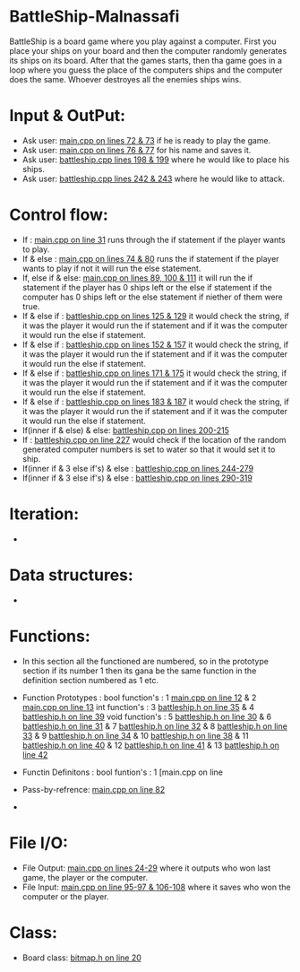# BattleShip-Malnassafi
BattleShip is a board game where you play against a computer. First you place your ships on your board and then the computer randomly generates its ships on its board. After that the games starts, then tha game goes in a loop where you guess the place of the computers ships and the computer does the same. Whoever destroyes all the enemies ships wins. 
# Input & OutPut:
* Ask user: [main.cpp on lines 72 & 73](/main.cpp#L72) if he is ready to play the game.
* Ask user: [main.cpp on lines 76 & 77](/main.cpp#L76) for his name and saves it.
* Ask user: [battleship.cpp lines 198 & 199](/battleship.cpp#L198) where he would like to place his ships.
* Ask user: [battleship.cpp lines 242 & 243](/battleship.cpp#L242) where he would like to attack.
# Control flow:
* If : [main.cpp on line 31](/main.cpp#L31) runs through the if statement if the player wants to play.
* If & else : [main.cpp on lines 74 & 80](/main.cpp#L74) runs the if statement if the player wants to play if not it will run the else statement.
* If, else if & else: [main.cpp on lines 89, 100 & 111](/main.cpp#L89) it will run the if statement if the player has 0 ships left or the else if statement if the computer has 0 ships left or the else statement if niether of them were true.
* If & else if : [battleship.cpp on lines 125 & 129](/battleship.cpp#L125) it would check the string, if it was the player it would run the if statement and if it was the computer it would run the else if statement.
* If & else if : [battleship.cpp on lines 152 & 157](/battleship.cpp#L152) it would check the string, if it was the player it would run the if statement and if it was the computer it would run the else if statement.
* If & else if : [battleship.cpp on lines 171 & 175](/battleship.cpp#L171) it would check the string, if it was the player it would run the if statement and if it was the computer it would run the else if statement.
* If & else if : [battleship.cpp on lines 183 & 187](/battleship.cpp#L183) it would check the string, if it was the player it would run the if statement and if it was the computer it would run the else if statement.
* If(inner if & else) & else: [battleship.cpp on lines 200-215](/battleship.cpp#L200)
* If : [battleship.cpp on line 227](/battleship.cpp#L227) would check if the location of the random generated computer numbers is set to water so that it would set it to ship.
* If(inner if & 3 else if's) & else : [battleship.cpp on lines 244-279](/battleship.cpp#L244)
* If(inner if & 3 else if's) & else : [battleship.cpp on lines 290-319](/battleship.cpp#L290)
# Iteration:
* 
# Data structures: 
*
# Functions:
* In this section all the functioned are numbered, so in the prototype section if its number 1 then its gana be the same function in the     definition section numbered as 1 etc.

* Function Prototypes :
                      bool function's :
                                        1 [main.cpp on line 12](/main.cpp#L12) & 2 [main.cpp on line 13](/main.cpp#L12)
                      int function's :
                                        3  [battleship.h on line 35](/battleship.h#L35) & 4 [battleship.h on line 39](/battleship.h#L39)
                      void function's :
                                        5  [battleship.h on line 30](/battleship.h#L30) & 6  [battleship.h on line 31](/battleship.h#L31)
                                      & 7  [battleship.h on line 32](/battleship.h#L32) & 8  [battleship.h on line 33](/battleship.h#L33)
                                      & 9  [battleship.h on line 34](/battleship.h#L34) & 10 [battleship.h on line 38](/battleship.h#L38)
                                      & 11 [battleship.h on line 40](/battleship.h#L40) & 12 [battleship.h on line 41](/battleship.h#L41)
                                      & 13 [battleship.h on line 42](/battleship.h#L42)
                                      
* Functin Definitons :
                      bool funtion's : 
                                        1 [main.cpp on line
                                        
                      
* Pass-by-refrence: [main.cpp on line 82](/main.cpp#L62)
*
# File I/O:
* File Output: [main.cpp on lines 24-29](/main.cpp#L24) where it outputs who won last game, the player or the computer.
* File Input: [main.cpp on line 95-97 & 106-108](/main.cpp#L95) where it saves who won the computer or the player.
# Class:
* Board class: [bitmap.h on line 20](/battleship.h#L20)

